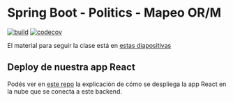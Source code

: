 
# Spring Boot - Politics - Mapeo OR/M

[![build](https://github.com/uqbar-project/eg-politics-springboot-kotlin/actions/workflows/build.yml/badge.svg?branch=dockerize)](https://github.com/uqbar-project/eg-politics-springboot/actions/workflows/build.yml) [![codecov](https://codecov.io/gh/uqbar-project/eg-politics-springboot-kotlin/branch/master/graph/badge.svg)](https://codecov.io/gh/uqbar-project/eg-politics-springboot-kotlin)

El material para seguir la clase está en [estas diapositivas](https://docs.google.com/presentation/d/1wW42bS2xW5eBWNs-Jasg8WU-qeET4uPRIRS2cnki9Rw/edit?slide=id.p#slide=id.p)

## Deploy de nuestra app React

Podés ver en [este repo](https://github.com/fdodino/politics-react) la explicación de cómo se despliega la app React en la nube que se conecta a este backend.

